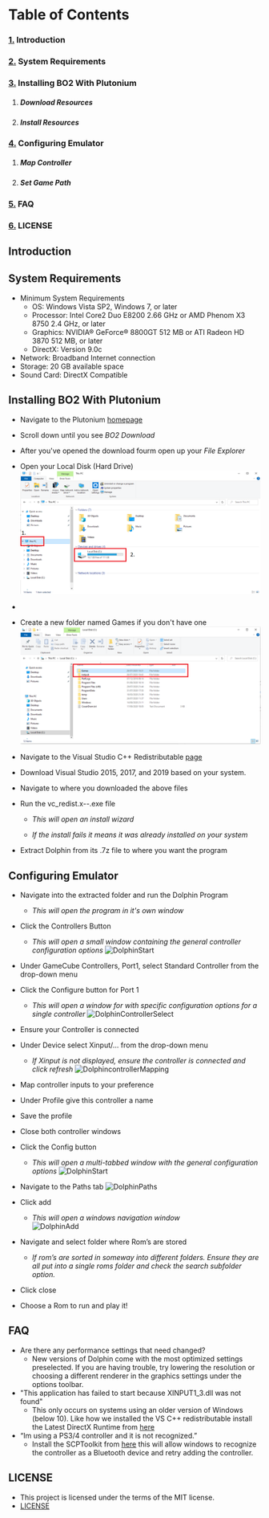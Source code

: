 # Table of Contents 

### [1.](#introduction) Introduction
### [2.](#system-requirements) System Requirements
### [3.](#installing-bo2-with-plutonium) Installing BO2 With Plutonium 
 1. ##### Download Resources
 
 
 2. ##### Install Resources
 
### [4.](#configuring-emulator) Configuring Emulator
 1. ##### Map Controller
 
 
 2. ##### Set Game Path
### [5.](#faq) FAQ
### [6.](#license) LICENSE


## Introduction


## System Requirements
 * Minimum System Requirements
    * OS: Windows Vista SP2, Windows 7, or later
   * Processor: Intel Core2 Duo E8200 2.66 GHz or AMD Phenom X3 8750 2.4 GHz, or later
   * Graphics: NVIDIA® GeForce® 8800GT 512 MB or ATI Radeon HD 3870 512 MB, or later
   * DirectX: Version 9.0c
 * Network: Broadband Internet connection
 * Storage: 20 GB available space
 * Sound Card: DirectX Compatible
 
## Installing BO2 With Plutonium 
 * Navigate to the Plutonium [homepage](https://plutonium.pw/)
 * Scroll down until you see *BO2 Download*
  * After you've opened the download fourm open up your _File Explorer_
   * Open your Local Disk (Hard Drive)
  ![C-drive](https://github.com/ChaseAlll/P2/blob/main/P2_pictures/C-drive.png)
 *
 * Create a new folder named Games if you don't have one
  ![games](https://github.com/ChaseAlll/P2/blob/main/P2_pictures/games.png)
 * Navigate to the Visual Studio C++ Redistributable [page](https://support.microsoft.com/en-us/help/2977003/the-latest-supported-visual-c-downloads)
 * Download Visual Studio 2015, 2017, and 2019 based on your system.
  
 * Navigate to where you downloaded the above files
 * Run the vc_redist.x--.exe file
   * _This will open an install wizard_
   
   * _If the install fails it means it was already installed on your system_
 
* Extract Dolphin from its .7z file to where you want the program
 
## Configuring Emulator
 * Navigate into the extracted folder and run the Dolphin Program
   * _This will open the program in it's own window_
 * Click the Controllers Button
   * _This will open a small window containing the general controller configuration options_
 ![DolphinStart](https://raw.githubusercontent.com/RobertGageStroud/Portfolio/master/P2Pictures/DolphinHomeSmall.png)
 * Under GameCube Controllers, Port1, select Standard Controller from the drop-down menu
 * Click the Configure button for Port 1
   * _This will open a window for with specific configuration options for a single controller_
  ![DolphinControllerSelect](https://raw.githubusercontent.com/RobertGageStroud/Portfolio/master/P2Pictures/ControllerSettingsSmall.png)
 * Ensure your Controller is connected
 * Under Device select Xinput/… from the drop-down menu
   * _If Xinput is not displayed, ensure the controller is connected and click refresh_
  ![DolphincontrollerMapping](https://raw.githubusercontent.com/RobertGageStroud/Portfolio/master/P2Pictures/ControllerMappingSmall.png)
   
    

 * Map controller inputs to your preference
 * Under Profile give this controller a name
 * Save the profile
 * Close both controller windows 
 * Click the Config button
   * _This will open a multi-tabbed window with the general configuration options_ 
 ![DolphinStart](https://raw.githubusercontent.com/RobertGageStroud/Portfolio/master/P2Pictures/DolphinHomeConfigSmall.png)
* Navigate to the Paths tab
![DolphinPaths](https://raw.githubusercontent.com/RobertGageStroud/Portfolio/master/P2Pictures/PathsArrowSmall.png)
 * Click add
   * _This will open a windows navigation window_  
![DolphinAdd](https://raw.githubusercontent.com/RobertGageStroud/Portfolio/master/P2Pictures/PathsAddsmall.png)
 * Navigate and select folder where Rom’s are stored
   * _If rom’s are sorted in someway into different folders. Ensure they are all put into a single roms folder and check the search subfolder option._ 
 * Click close
 * Choose a Rom to run and play it!

## FAQ
 * Are there any performance settings that need changed?
   * New versions of Dolphin come with the most optimized settings preselected. If you are having trouble, try lowering the resolution or choosing a different renderer in the graphics settings under the options toolbar. 
 * "This application has failed to start because XINPUT1_3.dll was not found"
   * This only occurs on systems using an older version of Windows (below 10). Like how we installed the VS C++ redistributable install the Latest DirectX Runtime from [here](https://support.microsoft.com/en-us/help/179113/how-to-install-the-latest-version-of-directx) 
 * “Im using a PS3/4 controller and it is not recognized.”
   * Install the SCPToolkit from [here](https://github.com/nefarius/ScpToolkit) this will allow windows to recognize the controller as a Bluetooth device and retry adding the controller. 

## LICENSE
 * This project is licensed under the terms of the MIT license.
 * [LICENSE](https://github.com/RobertGageStroud/Portfolio/blob/master/LICENSE)

